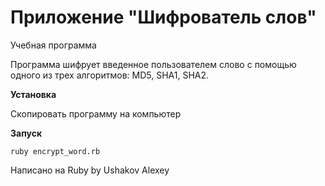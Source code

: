 # Приложение "Шифрователь слов"

Учебная программа

Программа шифрует введенное пользователем слово с помощью одного из трех алгоритмов: MD5, SHA1, SHA2.

**Установка**

Скопировать программу на компьютер

**Запуск**
```
ruby encrypt_word.rb
```

Написано на Ruby by Ushakov Alexey
